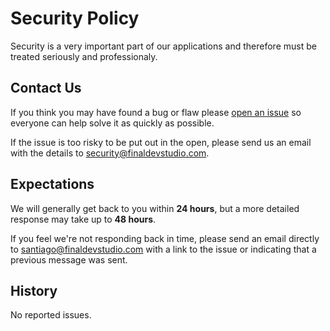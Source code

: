# Security Policy

Security is a very important part of our applications and therefore must be treated seriously and professionaly.


## Contact Us

If you think you may have found a bug or flaw please [open an issue](https://github.com/FinalDevStudio/fi-aegis/issues/new) so everyone can help solve it as quickly as possible.

If the issue is too risky to be put out in the open, please send us an email with the details to [security@finaldevstudio.com](mailto:security@finaldevstudio.com).


## Expectations

We will generally get back to you within **24 hours**, but a more detailed response may take up to **48 hours**.

If you feel we're not responding back in time, please send an email directly to [santiago@finaldevstudio.com](mailto:santiago@finaldevstudio.com) with a link to the issue or indicating that a previous message was sent.


## History

No reported issues.